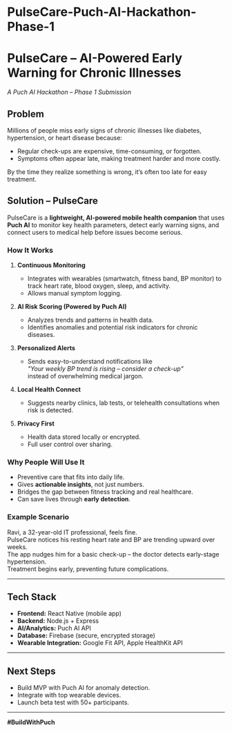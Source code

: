 # PulseCare-Puch-AI-Hackathon-Phase-1

# PulseCare – AI-Powered Early Warning for Chronic Illnesses
*A Puch AI Hackathon – Phase 1 Submission*  

## Problem
Millions of people miss early signs of chronic illnesses like diabetes, hypertension, or heart disease because:
- Regular check-ups are expensive, time-consuming, or forgotten.
- Symptoms often appear late, making treatment harder and more costly.

By the time they realize something is wrong, it’s often too late for easy treatment.

## Solution – PulseCare
PulseCare is a **lightweight, AI-powered mobile health companion** that uses **Puch AI** to monitor key health parameters, detect early warning signs, and connect users to medical help before issues become serious.

### How It Works
1. **Continuous Monitoring**  
   - Integrates with wearables (smartwatch, fitness band, BP monitor) to track heart rate, blood oxygen, sleep, and activity.
   - Allows manual symptom logging.

2. **AI Risk Scoring (Powered by Puch AI)**  
   - Analyzes trends and patterns in health data.
   - Identifies anomalies and potential risk indicators for chronic diseases.

3. **Personalized Alerts**  
   - Sends easy-to-understand notifications like  
     *"Your weekly BP trend is rising – consider a check-up"*  
     instead of overwhelming medical jargon.

4. **Local Health Connect**  
   - Suggests nearby clinics, lab tests, or telehealth consultations when risk is detected.

5. **Privacy First**  
   - Health data stored locally or encrypted.
   - Full user control over sharing.

### Why People Will Use It
- Preventive care that fits into daily life.
- Gives **actionable insights**, not just numbers.
- Bridges the gap between fitness tracking and real healthcare.
- Can save lives through **early detection**.

### Example Scenario
Ravi, a 32-year-old IT professional, feels fine.  
PulseCare notices his resting heart rate and BP are trending upward over weeks.  
The app nudges him for a basic check-up – the doctor detects early-stage hypertension.  
Treatment begins early, preventing future complications.

---

## Tech Stack
- **Frontend:** React Native (mobile app)
- **Backend:** Node.js + Express
- **AI/Analytics:** Puch AI API
- **Database:** Firebase (secure, encrypted storage)
- **Wearable Integration:** Google Fit API, Apple HealthKit API

---

## Next Steps
- Build MVP with Puch AI for anomaly detection.
- Integrate with top wearable devices.
- Launch beta test with 50+ participants.

---

**#BuildWithPuch**
